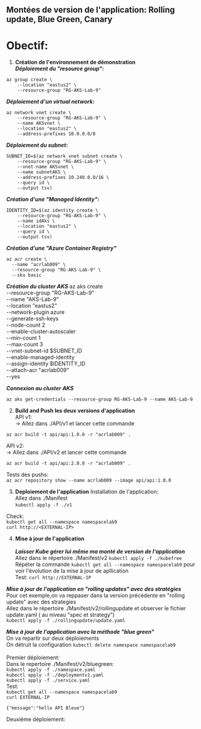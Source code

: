 ## Montées de version de l'application: Rolling update, Blue Green, Canary
# Obectif:
1. **Création de l'environnement de démonstration** <br>
**_Déploiement du "resource group":_**
```
az group create \
    --location "eastus2" \
    --resource-group "RG-AKS-Lab-9"
```
**_Déploiement d'un virtual network:_**
```
az network vnet create \
    --resource-group "RG-AKS-Lab-9" \
    --name AKSvnet \
    --location "eastus2" \
    --address-prefixes 10.0.0.0/8
```
**_Déploiement du subnet_:**
```
SUBNET_ID=$(az network vnet subnet create \
    --resource-group "RG-AKS-Lab-9" \
    --vnet-name AKSvnet \
    --name subnetAKS \
    --address-prefixes 10.240.0.0/16 \
    --query id \
    --output tsv)
```
**_Création d'une "Managed Identity":_**
```
IDENTITY_ID=$(az identity create \
    --resource-group "RG-AKS-Lab-9" \
    --name idAks \
    --location "eastus2" \
    --query id \
    --output tsv)
```
**_Création d'une "Azure Container Registry"_**
```
az acr create \
  --name "acrlab009" \
  --resource-group "RG-AKS-Lab-9" \
  --sku basic
```
**_Création du cluster AKS_**
az aks create \
    --resource-group "RG-AKS-Lab-9" \
    --name "AKS-Lab-9" \
    --location "eastus2" \
    --network-plugin azure \
    --generate-ssh-keys \
    --node-count 2 \
    --enable-cluster-autoscaler \
    --min-count 1 \
    --max-count 3 \
    --vnet-subnet-id $SUBNET_ID \
    --enable-managed-identity \
    --assign-identity $IDENTITY_ID \
    --attach-acr "acrlab009" \
    --yes

**_Connexion au cluster AKS_**

`az aks get-credentials --resource-group RG-AKS-Lab-9 --name AKS-Lab-9`  

2. **Build and Push les deux versions d'application** <br>
API v1: <br>
-> Allez dans ./API/v1 et lancer cette commande<br>
```
az acr build -t api/api:1.0.0 -r "acrlab009" .
```
API v2: <br>
-> Allez dans ./API/v2 et lancer cette commande<br>
```
az acr build -t api/api:2.0.0 -r "acrlab009" .
```
Tests des pushs:<br>
`az acr repository show --name acrlab009 --image api/api:1.0.0`<br>


3. **Deploiement de l'application**
Installation de l'application:<br>
Allez dans ./Manifest<br>
`kubectl apply -f ./v1`

Check:<br>
`kubectl get all --namespace namespacelab9`<br>
`curl http://<EXTERNAL-IP>`<br>

4. **Mise à jour de l'application** <br><br>
**_Laisser Kube gérer lui même ma monté de version de l'application_**<br>
Allez dans le répertoire ./Manifest/v2 
`kubectl apply -f ./kubefree`<br>
Répéter la commande `kubectl get all --namespace namespacelab9` pour voir l'évolution de la mise à jour de apllication <br>
Test: `curl http://EXTERNAL-IP`

**_Mise à jour de l'application en "rolling updates" avec des stratégies_**<br>
Pour cet exemple,on va reppaser dans la version précédente en "rolling update" avec des strategies<br>
Allez dans le répertoire ./Manifest/v2/rollingupdate et observer le fichier update.yaml ( au niveau "spec et strategy")<br>
`kubectl apply -f ./rollingupdate/update.yaml`<br>

**_Mise à jour de l'application avec la méthode "blue green"_**<br>
On va repartir sur deux déploiements <br>
On détruit la configuration `kubectl delete namespace namespacelab9`<br><br>
Premier déploiement:<br>
Dans le repertoire ./Manifest/v2/bluegreen: <br>
`kubectl apply -f ./namespace.yaml`<br>
`kubectl apply -f ./deploymentv1.yaml`<br>
`kubectl apply -f ./service.yaml`<br>
Test:<br>
`kubectl get all --namespace namespacelab9`<br>
`curl EXTERNAL-IP`
```
{"message":"hello API Bleue"}
```
Deuxième déploiement:<br>




















